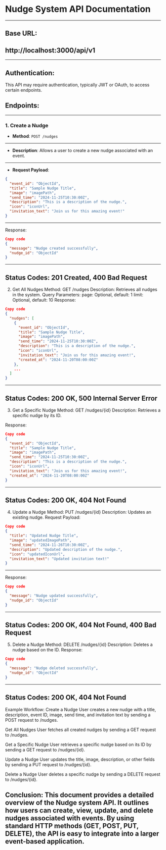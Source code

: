 # Nudge System API Documentation
---
## Base URL:
http://localhost:3000/api/v1
---

---
## Authentication:
This API may require authentication, typically JWT or OAuth, to access certain endpoints.

## Endpoints:
---
### 1. Create a Nudge
- **Method**: `POST /nudges`
---
- **Description**: 
Allows a user to create a new nudge associated with an event.
---
- **Request Payload**:
```json
{
  "event_id": "ObjectId",
  "title": "Sample Nudge Title",
  "image": "imagePath",
  "send_time": "2024-11-25T10:30:00Z",
  "description": "This is a description of the nudge.",
  "icon": "iconUrl",
  "invitation_text": "Join us for this amazing event!"
}
```
---
Response:
```json
Copy code
{
  "message": "Nudge created successfully",
  "nudge_id": "ObjectId"
}
```
---
**Status Codes:**
201 Created, 400 Bad Request
---
2. Get All Nudges
Method: GET /nudges
Description: Retrieves all nudges in the system.
Query Parameters:
page: Optional, default: 1
limit: Optional, default: 10
Response:
```json
Copy code
{
  "nudges": [
    {
      "event_id": "ObjectId",
      "title": "Sample Nudge Title",
      "image": "imagePath",
      "send_time": "2024-11-25T10:30:00Z",
      "description": "This is a description of the nudge.",
      "icon": "iconUrl",
      "invitation_text": "Join us for this amazing event!",
      "created_at": "2024-11-20T08:00:00Z"
    },
    ...
  ]
}
```
---
**Status Codes:**
 200 OK, 500 Internal Server Error
---
3. Get a Specific Nudge
Method: GET /nudges/{id}
Description: Retrieves a specific nudge by its ID.

Response:
```json
Copy code
{
  "event_id": "ObjectId",
  "title": "Sample Nudge Title",
  "image": "imagePath",
  "send_time": "2024-11-25T10:30:00Z",
  "description": "This is a description of the nudge.",
  "icon": "iconUrl",
  "invitation_text": "Join us for this amazing event!",
  "created_at": "2024-11-20T08:00:00Z"
}
```
---
**Status Codes:**
 200 OK, 404 Not Found
---
4. Update a Nudge
Method: PUT /nudges/{id}
Description: Updates an existing nudge.
Request Payload:
```json
Copy code
{
  "title": "Updated Nudge Title",
  "image": "updatedImagePath",
  "send_time": "2024-11-26T10:30:00Z",
  "description": "Updated description of the nudge.",
  "icon": "updatedIconUrl",
  "invitation_text": "Updated invitation text!"
}
```
---
Response:
```json
Copy code
{
  "message": "Nudge updated successfully",
  "nudge_id": "ObjectId"
}
```

---
**Status Codes:**
 200 OK, 404 Not Found, 400 Bad Request
---
5. Delete a Nudge
Method: DELETE /nudges/{id}
Description: Deletes a nudge based on the ID.
Response:
```json
Copy code
{
  "message": "Nudge deleted successfully",
  "nudge_id": "ObjectId"
}
```
---
**Status Codes:**
 200 OK, 404 Not Found
---
Example Workflow:
Create a Nudge
User creates a new nudge with a title, description, event ID, image, send time, and invitation text by sending a POST request to /nudges.

Get All Nudges
User fetches all created nudges by sending a GET request to /nudges.

Get a Specific Nudge
User retrieves a specific nudge based on its ID by sending a GET request to /nudges/{id}.

Update a Nudge
User updates the title, image, description, or other fields by sending a PUT request to /nudges/{id}.

Delete a Nudge
User deletes a specific nudge by sending a DELETE request to /nudges/{id}.

Conclusion:
This document provides a detailed overview of the Nudge system API. It outlines how users can create, view, update, and delete nudges associated with events. By using standard HTTP methods (GET, POST, PUT, DELETE), the API is easy to integrate into a larger event-based application.
---
